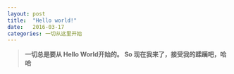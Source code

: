 ```yaml
---
layout: post
title:  "Hello world!"
date:   2016-03-17
categories: 一切从这里开始
---
```



>**一切总是要从 Hello World开始的。 So 现在我来了，接受我的蹂躏吧，哈哈**
